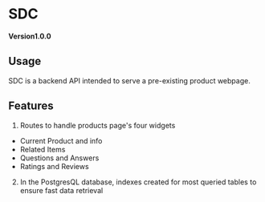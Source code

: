 # SDC

**Version1.0.0**


## Usage
SDC is a backend API intended to serve a pre-existing product webpage.

## Features
1. Routes to handle products page's four widgets
  - Current Product and info
  - Related Items
  - Questions and Answers
  - Ratings and Reviews
2. In the PostgresQL database, indexes created for most queried tables to ensure fast data retrieval




